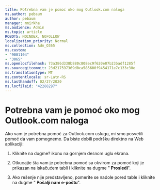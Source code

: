 ```yaml
---
title: Potrebna vam je pomoć oko mog Outlook.com naloga
ms.author: pebaum
author: pebaum
manager: mnirkhe
ms.audience: Admin
ms.topic: article
ROBOTS: NOINDEX, NOFOLLOW
localization_priority: Normal
ms.collection: Adm_O365
ms.custom:
- "9001104"
- "3065"
ms.openlocfilehash: 73a386d338b880c808ec9f620e07b23badf1285f
ms.sourcegitcommit: 23d217597369d0ca585600f9454171e7c133c30e
ms.translationtype: MT
ms.contentlocale: sr-Latn-RS
ms.lasthandoff: 02/27/2020
ms.locfileid: "42288297"
---
```

# <a name="need-help-with-my-outlookcom-account"></a>Potrebna vam je pomoć oko mog Outlook.com naloga

Ako vam je potrebna pomoć za Outlook.com uslugu, mi smo posvetili pomoć da vam pomognemo. Da biste dobili podršku direktno na Web aplikaciji: 

1. Kliknite na dugme? ikonu na gornjem desnom uglu ekrana. 

2. Otkucajte šta vam je potrebna pomoć sa okvirom za pomoć koji je prikazan na iskačućem tabli i kliknite na dugme " **Prosledi**". 

3. Ako rešenje nije predstavljeno, pomerite se nadole pored table i kliknite na dugme " **Pošalji nam e-poštu**".
